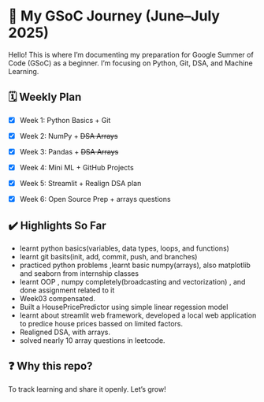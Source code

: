 # 🧠 My GSoC Journey (June–July 2025)

Hello! This is where I’m documenting my preparation for Google Summer of Code (GSoC) as a beginner. I’m focusing on Python, Git, DSA, and Machine Learning.


## 🗓️ Weekly Plan

- [x] Week 1: Python Basics + Git  
- [x] Week 2: NumPy + ~~DSA Arrays~~  
- [x] Week 3: Pandas + ~~DSA Arrays~~  
- [x] Week 4: Mini ML + GitHub Projects  
- [x] Week 5: Streamlit + Realign DSA plan  
- [x] Week 6: Open Source Prep + arrays questions  




## ✔️ Highlights So Far

- learnt python basics(variables, data types, loops, and functions)
- learnt git basits(init, add, commit, push, and branches)
- practiced python problems ,learnt basic numpy(arrays), also matplotlib and seaborn from internship classes
- learnt OOP , numpy completely(broadcasting and vectorization) , and done assignment related to it
- Week03 compensated. 
- Built a HousePricePredictor using simple linear regession model
- learnt about streamlit web framework, developed a local web application to predice house prices bassed on limited factors.
- Realigned DSA, with arrays.
- solved nearly 10 array questions in leetcode.  

## ❓ Why this repo?

To track learning and share it openly. Let’s grow!
